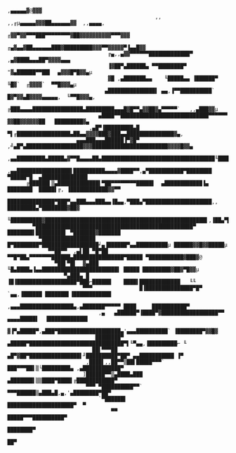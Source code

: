 
                                                                    ,▄▄▄▄▄▓@▓▓▓
                                                   ,,   ,,╓µ▄▄▄▄▄▓▓▓██▄▄▄▄▄▄▓▓  ,,▄▄▄▄,
                                                ╓▓▓▀▓▓▀▀▀███▀▀▀▀▀▀▀▀▓██▓▓▓▓▓▓▓▓▓▓▀▀▀▓▓▓
                                          ╓▄▓▄▄▓██▄▄▄▄▄▄███▓█████████▓▓▓▀▀▓▓▓▓▓▀▐▄▄█▓▓
                                    ╔▄,,▄▓▓▀▀▀▀▀▀█████████████▀      ,▄▓████▄▄▄██▀▓▓▓▓▄▄▄
                                    ▐▓██▀▄██████▄ ▀▀████████▀   "▓▄██████▀▀██▌  ▄▓▓▓█▀█▓▓▄µ
                                    ▓█ ,▄███████▄▄    ╙█████▄▄ ▐██████▀ ╚█▓`  ╓▓▓▓▓`  ▀▀█▓▓▓▄µ
                                   ▄███████████████▌ ▄▄,▐▀▀██████████` █▓▀▓▓▄█▓▓▓▓▄▄▄▄▄,  ╙▀▀█▓▓▓▄,
                                  ╔███▄▄▄▄████████████████▄█████████▄▄▄█▓█▀▀▄▓▓██▓▄▀▀▀▀▀`   ,,▄███▓▓µ
                                 ▄████▀▀████████████████████████████▀▀▀▀▀▀ ▓▓██▓▓▓▓▓▓██   █████████▓▄
                              ,▄█▀▐█████████▄█  ▀▌╓█████████████████▄██▄▄▓▓▓▓███▓███▄▄███████████████▓▄,
                          ▄▄▄███▄▄▄██████▐▀▓█▀ ,╝▄█▀▄██████████████████▓▓▓████████████████████████▓▓▓▓█▓▓▄
                     ,▄▄█████████▄█████▄▓▀▀█▄▄▄▄██▄████████████████████████████████████╙█████████████▓,╙▀▀╝
            ,▄▄█████████████████▌██████████▄▄▄▄▓████▀▀,▄▀███████████▀████████ ▀█████▀█  ▄██████████████▌
          ╔██████▌▒▄█████████████▌▀██▀▀▀▀▀▀▀▀█████▌  ▄████████████▐▄ ████████  █████▌╔, ▐████████████▓▓▀▀
          ███████████████▀███▀▄▄███▄▄▄███▄▄▐█▄▄,▀███▄▀█████████████████████,,  █████████▄▀████████▓██▓
          ╙██████████▓███████████████████████████████████████████████████▌,▐██▄▀█████████████▓██████
            ▀██████████████████████████████████████████████████▀ ████████▌█████████▌ ▀███████▓███████
              ▀█████████████████ █▀████████▀██████████████████╛▄▐██████▀▄▄██████████µ ██████▓▓█▓▓█████µ
                 ▀▀██▀▀  ,▄▌██ ▀█▀██      ▀▀█▀██▄▀▀▀▀▀▀▀██████▄████████████████▀█████ ▀███████████▓███▓@
                   ▀██▌▀█▌  ▓▄███           ╙█▄████▄▐▄▄████████████████████████▌ █████ █████████▓██▓▀█▓▓µ
                      ▀▄███▄ █               ▐█▐███████████████████▀███⌐██████    ████▌█████████████   ╙╙
                            ▀▀▀               █▐███████████████▀█▀ `▄▄,▐██████ ███████▌▐████████████
                                          ,▄▄▄█████████████████▄,▄███████▀▀▀▀▀ ████     ███████████▀
                                 ,▄   ▄██████▀▐████▀▓██████████████████▀▀ ▄▄▄▄█████▌  ▐████████████▌
                                 ▓▐▀▄█████▀,▄███▀████████████████████▄'▄▄▄██████████` ▐████████▀▓▓█▓
                                ████████▀ ▄█████▀██████████████████████████████▀▌╙▀▄▄,▐█████████⌐ ╙
                               ██▌▀▀▀██ ▄█▀▓██▀████████████████▌╜██████████▀██▀ ▄▄███████████ ▐▀
                             ,████▌,,██▀▀▒██▌█████▀▀▀` ███▀▀▀██▌▒└█████████▄ ,▄████████████▀
                            ]██████▀▀▒▄████▄███        ▄███████▌▒▒████▀████▌╔████████████▀
                             ▀▀▀ ▀██████████▀▀`        ▀▀▀██████▒▄███▄█,▄,'▄████████▀██▀
                                 `▀██████▌                   █████████████████████▀  ▀
                                     ▀▀                     █████▀▀▀██████████▀
                                                                    ████████▀
                                                                        ██▀
